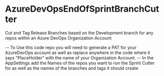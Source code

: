 # AzureDevOpsEndOfSprintBranchCutter
Cut and Tag Release Branches based on the Development branch for any repos within an Azure DevOps Organization Account

-- To Use this code repo you will need to generate a PAT for your AzureDevOps account as well as replace anywhere in the code where it says "PlaceHolder" with the name of your Organization Account.
-- In the AppSettings add the Names of the repos you want to run the Sprint Cutter for as well as the names of the branches and tags it should create
